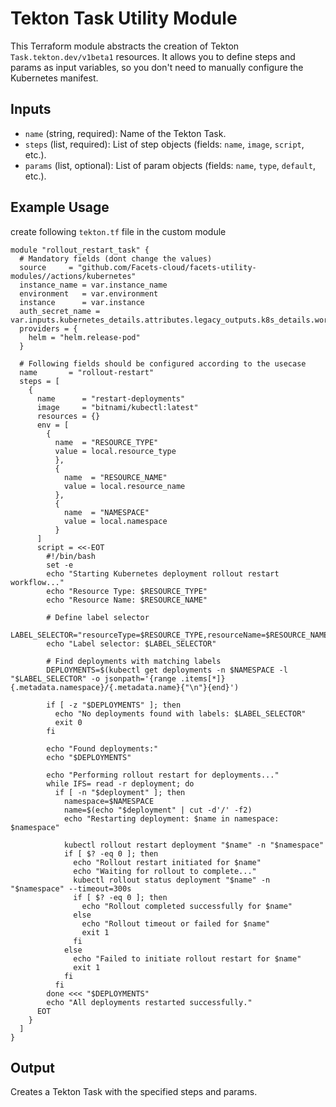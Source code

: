 # Tekton Task Utility Module

This Terraform module abstracts the creation of Tekton `Task.tekton.dev/v1beta1` resources. It allows you to define steps and params as input variables, so you don't need to manually configure the Kubernetes manifest.

## Inputs

- `name` (string, required): Name of the Tekton Task.
- `steps` (list, required): List of step objects (fields: `name`, `image`, `script`, etc.).
- `params` (list, optional): List of param objects (fields: `name`, `type`, `default`, etc.).

## Example Usage
create following `tekton.tf` file in the custom module
```hcl
module "rollout_restart_task" {
  # Mandatory fields (dont change the values)
  source     = "github.com/Facets-cloud/facets-utility-modules//actions/kubernetes"
  instance_name = var.instance_name
  environment   = var.environment
  instance      = var.instance
  auth_secret_name = var.inputs.kubernetes_details.attributes.legacy_outputs.k8s_details.workflows_auth_secret_name
  providers = {
    helm = "helm.release-pod"
  }

  # Following fields should be configured according to the usecase
  name       = "rollout-restart"
  steps = [
    {
      name      = "restart-deployments"
      image     = "bitnami/kubectl:latest"
      resources = {}
      env = [
        {
          name  = "RESOURCE_TYPE"
          value = local.resource_type
          },
          {
            name  = "RESOURCE_NAME"
            value = local.resource_name
          },
          {
            name  = "NAMESPACE"
            value = local.namespace
          }
      ]
      script = <<-EOT
        #!/bin/bash
        set -e
        echo "Starting Kubernetes deployment rollout restart workflow..."
        echo "Resource Type: $RESOURCE_TYPE"
        echo "Resource Name: $RESOURCE_NAME"
        
        # Define label selector
        LABEL_SELECTOR="resourceType=$RESOURCE_TYPE,resourceName=$RESOURCE_NAME"
        echo "Label selector: $LABEL_SELECTOR"
        
        # Find deployments with matching labels
        DEPLOYMENTS=$(kubectl get deployments -n $NAMESPACE -l "$LABEL_SELECTOR" -o jsonpath='{range .items[*]}{.metadata.namespace}/{.metadata.name}{"\n"}{end}')
        
        if [ -z "$DEPLOYMENTS" ]; then
          echo "No deployments found with labels: $LABEL_SELECTOR"
          exit 0
        fi
        
        echo "Found deployments:"
        echo "$DEPLOYMENTS"
        
        echo "Performing rollout restart for deployments..."
        while IFS= read -r deployment; do
          if [ -n "$deployment" ]; then
            namespace=$NAMESPACE
            name=$(echo "$deployment" | cut -d'/' -f2)
            echo "Restarting deployment: $name in namespace: $namespace"
            
            kubectl rollout restart deployment "$name" -n "$namespace"
            if [ $? -eq 0 ]; then
              echo "Rollout restart initiated for $name"
              echo "Waiting for rollout to complete..."
              kubectl rollout status deployment "$name" -n "$namespace" --timeout=300s
              if [ $? -eq 0 ]; then
                echo "Rollout completed successfully for $name"
              else
                echo "Rollout timeout or failed for $name"
                exit 1
              fi
            else
              echo "Failed to initiate rollout restart for $name"
              exit 1
            fi
          fi
        done <<< "$DEPLOYMENTS"
        echo "All deployments restarted successfully."
      EOT
    }
  ]
}
```

## Output

Creates a Tekton Task with the specified steps and params. 